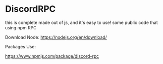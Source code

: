 # DiscordRPC
this is complete made out of js, and it's easy to use!
some public code that using npm RPC



Download Node:
https://nodejs.org/en/download/

Packages Use:

https://www.npmjs.com/package/discord-rpc
